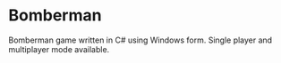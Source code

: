 # Bomberman

Bomberman game written in C# using Windows form. Single player and multiplayer mode available.
